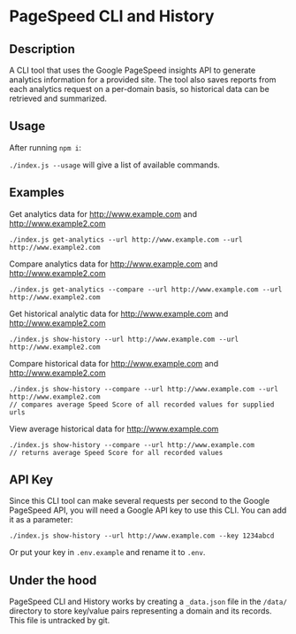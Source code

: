 # PageSpeed CLI and History

## Description

A CLI tool that uses the Google PageSpeed insights API to generate analytics information for a provided site. The tool also saves reports from each analytics request on a per-domain basis, so historical data can be retrieved and summarized.

## Usage

After running `npm i`:

`./index.js --usage` will give a list of available commands.  

## Examples

Get analytics data for http://www.example.com and http://www.example2.com

```
./index.js get-analytics --url http://www.example.com --url http://www.example2.com

```

Compare analytics data for http://www.example.com and http://www.example2.com

```
./index.js get-analytics --compare --url http://www.example.com --url http://www.example2.com
```

Get historical analytic data for http://www.example.com and http://www.example2.com

```
./index.js show-history --url http://www.example.com --url http://www.example2.com

```

Compare historical data for http://www.example.com and http://www.example2.com

```
./index.js show-history --compare --url http://www.example.com --url http://www.example2.com
// compares average Speed Score of all recorded values for supplied urls
```

View average historical data for http://www.example.com

```
./index.js show-history --compare --url http://www.example.com
// returns average Speed Score for all recorded values
```

## API Key

Since this CLI tool can make several requests per second to the Google PageSpeed API, you will need a Google API key to use this CLI. You can add it as a parameter:

```
./index.js show-history --url http://www.example.com --key 1234abcd
```

Or put your key in `.env.example` and rename it to `.env`.

## Under the hood

PageSpeed CLI and History works by creating a `_data.json` file in the `/data/` directory to store key/value pairs representing a domain and its records. This file is untracked by git.
